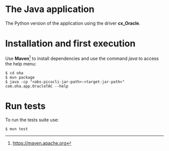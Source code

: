 # The Java application

The Python version of the application using the driver **cx_Oracle**.


# Installation and first execution

Use **Maven**[^1] to install dependencies and use the command *java* to access
the help menu:

    $ cd oha
    $ mvn package
    $ java -cp "<abs-picocli-jar-path>:<target-jar-path>" com.oha.app.OracleTAC --help


# Run tests

To run the tests suite use:

    $ mvn test


[^1]: https://maven.apache.org
